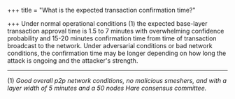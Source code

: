 +++
title = "What is the expected transaction confirmation time?"

+++
Under normal operational conditions (1) the expected base-layer transaction approval time is 1.5 to 7 minutes with overwhelming confidence probability and 15-20 minutes confirmation time from time of transaction broadcast to the network. Under adversarial conditions or bad network conditions, the confirmation time may be longer depending on how long the attack is ongoing and the attacker's strength.

***

(1) _Good overall p2p network conditions, no malicious smeshers, and with a layer width of 5 minutes and a 50 nodes Hare consensus committee._
